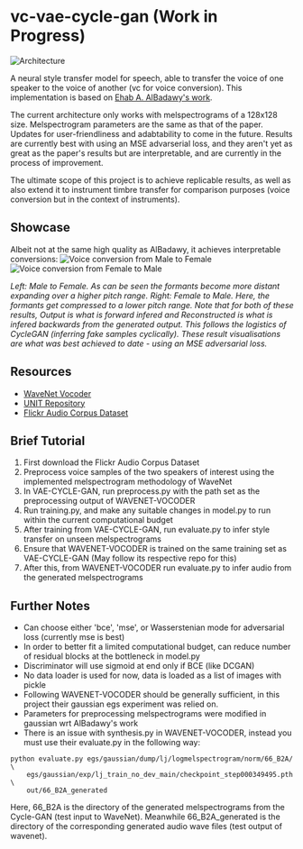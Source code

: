 # vc-vae-cycle-gan (Work in Progress)

![Architecture](https://github.com/RussellSB/vc-vae-cycle-gan/blob/main/images/VC-VAE-CYCLE-GAN.JPG)

A neural style transfer model for speech, able to transfer the voice of one speaker to the voice of another (vc for voice conversion). This implementation is based on [Ehab A. AlBadawy's work](https://ebadawy.github.io/post/speech_style_transfer/).

The current architecture only works with melspectrograms of a 128x128 size. Melspectrogram parameters are the same as that of the paper. Updates for user-friendliness and adabtability to come in the future. Results are currently best with using an MSE advarserial loss, and they aren't yet as great as the paper's results but are interpretable, and are currently in the process of improvement. 

The ultimate scope of this project is to achieve replicable results, as well as also extend it to instrument timbre transfer for comparison purposes (voice conversion but in the context of instruments).

## Showcase

Albeit not at the same high quality as AlBadawy, it achieves interpretable conversions:
![Voice conversion from Male to Female](https://github.com/RussellSB/vc-vae-cycle-gan/blob/main/images/a2b.png)
![Voice conversion from Female to Male](https://github.com/RussellSB/vc-vae-cycle-gan/blob/main/images/b2a.png)

*Left: Male to Female. As can be seen the formants become more distant expanding over a higher pitch range.  Right: Female to Male. Here, the formants get compressed to a lower pitch range. Note that for both of these results, Output is what is forward infered and Reconstructed is what is infered backwards from the generated output. This follows the logistics of CycleGAN (inferring fake samples cyclically). These result visualisations are what was best achieved to date - using an MSE adversarial loss.*

## Resources
- [WaveNet Vocoder](https://github.com/r9y9/wavenet_vocoder)
- [UNIT Repository](https://github.com/mingyuliutw/UNIT)
- [Flickr Audio Corpus Dataset](https://groups.csail.mit.edu/sls/downloads/flickraudio/)


## Brief Tutorial
1. First download the Flickr Audio Corpus Dataset
2. Preprocess voice samples of the two speakers of interest using the implemented melspectrogram methodology of WaveNet
3. In VAE-CYCLE-GAN, run preprocess.py with the path set as the preprocessing output of WAVENET-VOCODER
4. Run training.py, and make any suitable changes in model.py to run within the current computational budget
5. After training from VAE-CYCLE-GAN, run evaluate.py to infer style transfer on unseen melspectrograms
6. Ensure that WAVENET-VOCODER is trained on the same training set as VAE-CYCLE-GAN (May follow its respective repo for this)
7. After this, from WAVENET-VOCODER run evaluate.py to infer audio from the generated melspectrograms

## Further Notes
- Can choose either 'bce', 'mse', or Wasserstenian mode for adversarial loss (currently mse is best)
- In order to better fit a limited computational budget, can reduce number of residual blocks at the bottleneck in model.py
- Discriminator will use sigmoid at end only if BCE (like DCGAN)
- No data loader is used for now, data is loaded as a list of images with pickle
- Following WAVENET-VOCODER should be generally sufficient, in this project their gaussian egs experiment was relied on.
- Parameters for preprocessing melspectrograms were modified in gaussian wrt AlBadawy's work
- There is an issue with synthesis.py in WAVENET-VOCODER, instead you must use their evaluate.py in the following way:

```
python evaluate.py egs/gaussian/dump/lj/logmelspectrogram/norm/66_B2A/ \
    egs/gaussian/exp/lj_train_no_dev_main/checkpoint_step000349495.pth \
    out/66_B2A_generated 
```

Here, 66_B2A is the directory of the generated melspectrograms from the Cycle-GAN (test input to WaveNet). Meanwhile 66_B2A_generated is the directory of the corresponding generated audio wave files (test output of wavenet). 
